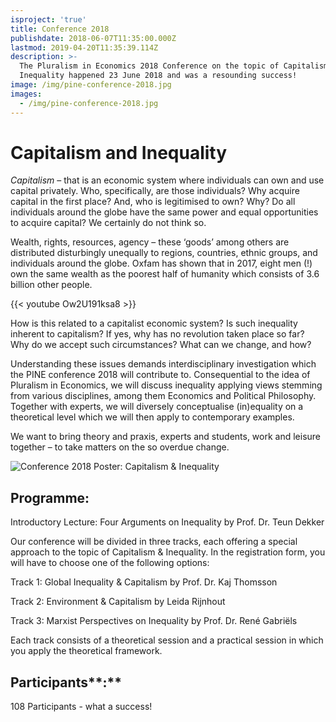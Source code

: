 ```yaml
---
isproject: 'true'
title: Conference 2018
publishdate: 2018-06-07T11:35:00.000Z
lastmod: 2019-04-20T11:35:39.114Z
description: >-
  The Pluralism in Economics 2018 Conference on the topic of Capitalism and
  Inequality happened 23 June 2018 and was a resounding success!
image: /img/pine-conference-2018.jpg
images:
  - /img/pine-conference-2018.jpg
---
```

# Capitalism and Inequality

_Capitalism_ – that is an economic system where individuals can own and use capital privately. Who, specifically, are those individuals? Why acquire capital in the first place?  And, who is legitimised to own? Why? Do all individuals around the globe have the same power and equal opportunities to acquire capital? We certainly do not think so.

Wealth, rights, resources, agency – these ‘goods’ among others are distributed disturbingly unequally to regions, countries, ethnic groups, and individuals around the globe. Oxfam has shown that in 2017, eight men (!) own the same wealth as the poorest half of humanity which consists of 3.6 billion other people.

{{< youtube Ow2U191ksa8 >}}

How is this related to a capitalist economic system? Is such inequality inherent to capitalism? If yes, why has no revolution taken place so far? Why do we accept such circumstances? What can we change, and how?

Understanding these issues demands interdisciplinary investigation which the PINE conference 2018 will contribute to. Consequential to the idea of Pluralism in Economics, we will discuss inequality applying views stemming from various disciplines, among them Economics and Political Philosophy. Together with experts, we will diversely conceptualise (in)equality on a theoretical level which we will then apply to contemporary examples.

We want to bring theory and praxis, experts and students, work and leisure together – to take matters on the so overdue change.

![Conference 2018 Poster: Capitalism & Inequality](/img/conference-2018-poster.jpg "Conference 2018 Poster")

## Programme:

Introductory Lecture: Four Arguments on Inequality by Prof. Dr. Teun Dekker

Our conference will be divided in three tracks, each offering a special approach to the topic of Capitalism & Inequality. In the registration form, you will have to choose one of the following options:

Track 1: Global Inequality & Capitalism by Prof. Dr. Kaj Thomsson

Track 2: Environment & Capitalism by Leida Rijnhout

Track 3: Marxist Perspectives on Inequality by Prof. Dr. René Gabriëls

Each track consists of a theoretical session and a practical session in which you apply the theoretical framework.

## Participants**:**

108 Participants - what a success!
